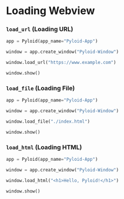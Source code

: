 # Loading Webview

### `load_url` (Loading URL)

```python
app = Pyloid(app_name="Pyloid-App")

window = app.create_window("Pyloid-Window")

window.load_url("https://www.example.com")

window.show()
```

### `load_file` (Loading File)

```python
app = Pyloid(app_name="Pyloid-App")

window = app.create_window("Pyloid-Window")

window.load_file("./index.html")

window.show()
```

### `load_html` (Loading HTML)

```python
app = Pyloid(app_name="Pyloid-App")

window = app.create_window("Pyloid-Window")

window.load_html("<h1>Hello, Pyloid!</h1>")

window.show()
```
